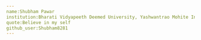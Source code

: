 ```yaml
---
name:Shubham Pawar
institution:Bharati Vidyapeeth Deemed University, Yashwantrao Mohite Institute of Management, Malkapur, Karad
quote:Believe in my self
github_user:Shubham8281
---
```

